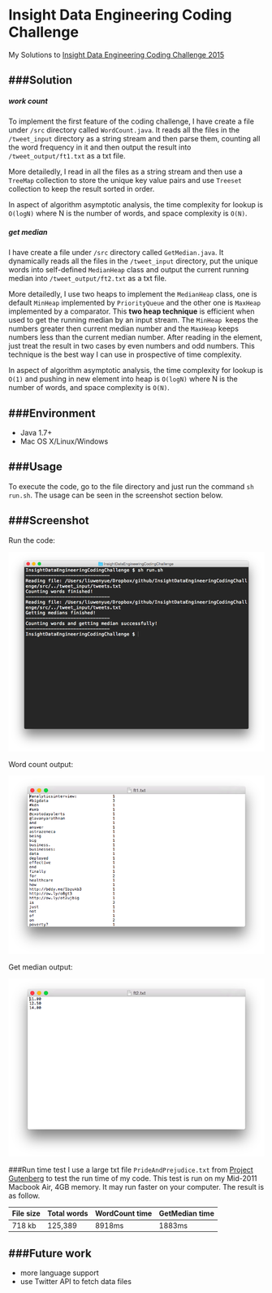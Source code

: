 # Insight Data Engineering Coding Challenge

My Solutions to [Insight Data Engineering Coding Challenge 2015](https://github.com/InsightDataScience/cc-example)


###Solution
--------
##### work count
To implement the first feature of the coding challenge, I have create a file under `/src` directory called `WordCount.java`. It reads all the files in the `/tweet_input` directory as a string stream and then parse them, counting all the word frequency in it and then output the result into `/tweet_output/ft1.txt`  as a txt file.

More detailedly, I read in all the files as a string stream and then use a `TreeMap` collection to store the unique key value pairs and use `Treeset` collection to keep the result sorted in order.

In aspect of algorithm asymptotic analysis, the time complexity for lookup is `O(logN)` where N is the number of words, and space complexity is `O(N)`.

##### get median

I have create a file under `/src` directory called `GetMedian.java`. It dynamically reads all the files in the `/tweet_input` directory, put the unique words into self-defined `MedianHeap` class and output the current running median into `/tweet_output/ft2.txt`  as a txt file.

More detailedly, I use two heaps to implement the `MedianHeap` class, one is default `MinHeap` implemented by `PriorityQueue` and the other one is `MaxHeap` implemented by a comparator. This **two heap technique** is efficient when used to get the running median by an input stream. The `MinHeap `keeps the numbers greater then current median number and the `MaxHeap` keeps numbers less than the current median number. After reading in the element, just treat the result in two cases by even numbers and odd numbers. This technique is the best way I can use in prospective of time complexity. 

In aspect of algorithm asymptotic analysis, the time complexity for lookup is `O(1)` and pushing in new element into heap is `O(logN)` where N is the number of words, and space complexity is `O(N)`.


###Environment
--------
* Java 1.7+
* Mac OS X/Linux/Windows

###Usage
--------
To execute the code, go to the file directory and just run the command `sh run.sh`. The usage can be seen in the screenshot section below.

###Screenshot
--------

Run the code:

![alt text](https://github.com/stevenlordiam/InsightDataEngineeringCodingChallenge/blob/master/screenshot/RunFile.png "run file")

Word count output:

![alt text](https://github.com/stevenlordiam/InsightDataEngineeringCodingChallenge/blob/master/screenshot/ft1.png "ft1")

Get median output:

![alt text](https://github.com/stevenlordiam/InsightDataEngineeringCodingChallenge/blob/master/screenshot/ft2.png "ft2")

###Run time test
I use a large txt file `PrideAndPrejudice.txt` from [Project Gutenberg](http://www.gutenberg.org/) to test the run time of my code. 
This test is run on my Mid-2011 Macbook Air, 4GB memory. It may run faster on your computer.
The result is as follow.

|File size|Total words|WordCount time|GetMedian time|
|---------|-----------|--------------|--------------|
|718 kb   |125,389    |8918ms        |1883ms        |


###Future work
--------
* more language support
* use Twitter API to fetch data files